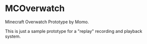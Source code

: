 # MCOverwatch
Minecraft Overwatch Prototype by Momo.

This is just a sample prototype for a "replay" recording and playback system.

